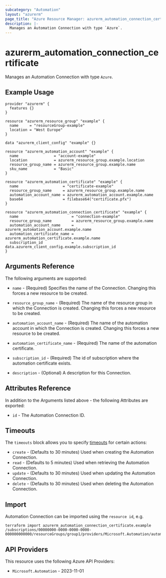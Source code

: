 ```yaml
---
subcategory: "Automation"
layout: "azurerm"
page_title: "Azure Resource Manager: azurerm_automation_connection_certificate"
description: |-
  Manages an Automation Connection with type `Azure`.
---
```


# azurerm_automation_connection_certificate

Manages an Automation Connection with type `Azure`.

## Example Usage

```hcl
provider "azurerm" {
  features {}
}

resource "azurerm_resource_group" "example" {
  name     = "resourceGroup-example"
  location = "West Europe"
}

data "azurerm_client_config" "example" {}

resource "azurerm_automation_account" "example" {
  name                = "account-example"
  location            = azurerm_resource_group.example.location
  resource_group_name = azurerm_resource_group.example.name
  sku_name            = "Basic"
}

resource "azurerm_automation_certificate" "example" {
  name                    = "certificate-example"
  resource_group_name     = azurerm_resource_group.example.name
  automation_account_name = azurerm_automation_account.example.name
  base64                  = filebase64("certificate.pfx")
}

resource "azurerm_automation_connection_certificate" "example" {
  name                        = "connection-example"
  resource_group_name         = azurerm_resource_group.example.name
  automation_account_name     = azurerm_automation_account.example.name
  automation_certificate_name = azurerm_automation_certificate.example.name
  subscription_id             = data.azurerm_client_config.example.subscription_id
}
```

## Arguments Reference

The following arguments are supported:

* `name` - (Required) Specifies the name of the Connection. Changing this forces a new resource to be created.

* `resource_group_name` - (Required) The name of the resource group in which the Connection is created. Changing this forces a new resource to be created.

* `automation_account_name` - (Required) The name of the automation account in which the Connection is created. Changing this forces a new resource to be created.

* `automation_certificate_name` - (Required) The name of the automation certificate.

* `subscription_id` - (Required) The id of subscription where the automation certificate exists.

* `description` - (Optional) A description for this Connection.

## Attributes Reference

In addition to the Arguments listed above - the following Attributes are exported:

* `id` - The Automation Connection ID.

## Timeouts

The `timeouts` block allows you to specify [timeouts](https://developer.hashicorp.com/terraform/language/resources/configure#define-operation-timeouts) for certain actions:

* `create` - (Defaults to 30 minutes) Used when creating the Automation Connection.
* `read` - (Defaults to 5 minutes) Used when retrieving the Automation Connection.
* `update` - (Defaults to 30 minutes) Used when updating the Automation Connection.
* `delete` - (Defaults to 30 minutes) Used when deleting the Automation Connection.

## Import

Automation Connection can be imported using the `resource id`, e.g.

```shell
terraform import azurerm_automation_connection_certificate.example /subscriptions/00000000-0000-0000-0000-000000000000/resourceGroups/group1/providers/Microsoft.Automation/automationAccounts/account1/connections/conn1
```

## API Providers
<!-- This section is generated, changes will be overwritten -->
This resource uses the following Azure API Providers:

* `Microsoft.Automation` - 2023-11-01
